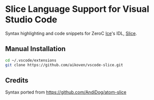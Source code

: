 # Slice Language Support for Visual Studio Code

Syntax highlighting and code snippets for 
ZeroC [Ice](https://github.com/zeroc-ice/ice)'s IDL, 
[Slice](https://doc.zeroc.com/display/Ice/The+Slice+Language).

## Manual Installation

```bash
cd ~/.vscode/extensions
git clone https://github.com/aikoven/vscode-slice.git
```

## Credits

Syntax ported from https://github.com/AndiDog/atom-slice